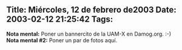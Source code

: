 Title: Miércoles, 12 de febrero de2003
Date: 2003-02-12 21:25:42
Tags: 
---
<strong>Nota mental:</strong> Poner un bannercito de la UAM-X en Damog.org. :-)<br/><strong>Nota mental #2:</strong> Poner un par de fotos aquí.
